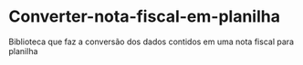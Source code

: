 # Converter-nota-fiscal-em-planilha
Biblioteca que faz a conversão dos dados contidos em uma nota fiscal para planilha
